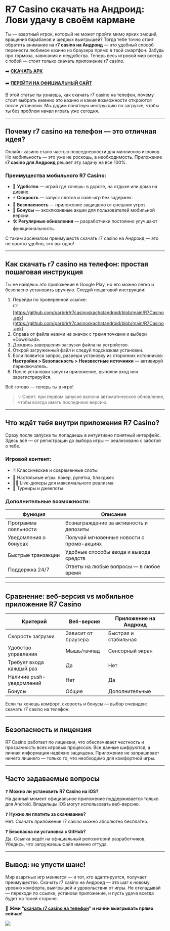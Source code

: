 
# R7 Casino скачать на Андроид: Лови удачу в своём кармане

Ты — азартный игрок, который не может пройти мимо ярких эмоций, вращения барабанов и щедрых выигрышей? Тогда тебе точно стоит обратить внимание на **r7 casino на Андроид** — это удобный способ перенести любимое казино из браузера прямо в твой смартфон. Забудь про тормоза, зависания и неудобства. Теперь весь игровой мир всегда с тобой — стоит только скачать приложение r7 casino.


➡️ **[СКАЧАТЬ APK](https://github.com/parbrir/r7casinoskachatandroid/blob/main/R7Casino.apk "СКАЧАТЬ APK")**

➡️ **[ПЕРЕЙТИ НА ОФИЦИАЛЬНЫЙ САЙТ](https://clck.ru/3Mmm8s "ПЕРЕЙТИ НА ОФИЦИАЛЬНЫЙ САЙТ")**


В этой статье ты узнаешь, как скачать r7 casino на телефон, почему стоит выбрать именно это казино и какие возможности откроются после установки. Мы дадим понятную инструкцию по загрузке, чтобы ты без проблем начал играть уже сегодня.

---

## Почему r7 casino на телефон — это отличная идея?

Онлайн-казино стало частью повседневности для миллионов игроков. Но мобильность — это уже не роскошь, а необходимость. Приложение **r7 casino для Андроид** решает эту задачу на все 100%.

### Преимущества мобильного R7 Casino:

- 🎰 **Удобство** — играй где хочешь: в дороге, на отдыхе или дома на диване.  
- ⚡ **Скорость** — запуск слотов и лайв-игр без задержек.  
- 🔐 **Безопасность** — приложение защищено от внешних угроз.  
- 🎁 **Бонусы** — эксклюзивные акции для пользователей мобильной версии.  
- 🛠 **Регулярные обновления** — разработчики постоянно улучшают функциональность.  

С таким арсеналом преимуществ скачать r7 casino на Андроид — это не просто удобно, это выгодно!

---

## Как скачать r7 casino на телефон: простая пошаговая инструкция

Ты не найдёшь это приложение в Google Play, но его можно легко и безопасно установить вручную. Следуй пошаговой инструкции:

1. Перейди по проверенной ссылке:  
   👉 [https://github.com/parbrir/r7casinoskachatandroid/blob/main/R7Casino.apk](https://github.com/parbrir/r7casinoskachatandroid/blob/main/R7Casino.apk)  
2. Справа от файла нажми на значок с тремя точками и выбери «Download».  
3. Дождись завершения загрузки файла на устройство.  
4. Открой загруженный файл и следуй подсказкам установки.  
5. Если появится запрос, разреши установку из сторонних источников:  
   **Настройки > Безопасность > Неизвестные источники** — активируй переключатель.  
6. После установки запусти приложение, выполни вход или зарегистрируйся.  

Всё готово — теперь ты в игре!

> 💡 Совет: при первом запуске включи автоматическое обновление, чтобы всегда иметь последнюю версию.

---

## Что ждёт тебя внутри приложения R7 Casino?

Сразу после запуска ты попадаешь в интуитивно понятный интерфейс. Здесь всё — от регистрации до выбора игры — реализовано с заботой о тебе.

### Игровой контент:

- 🃏 Классические и современные слоты  
- 🧠 Настольные игры: покер, рулетка, блэкджек  
- 🧑‍💻 Live-дилеры для максимального реализма  
- 🎯 Турниры и джекпоты  

### Дополнительные возможности:

| Функция                 | Описание                                           |
|-------------------------|----------------------------------------------------|
| Программа лояльности    | Вознаграждение за активность и депозиты            |
| Уведомления о бонусах   | Получай мгновенные новости о промо-акциях          |
| Быстрые транзакции      | Удобные способы ввода и вывода средств              |
| Поддержка 24/7          | Ответы на любые вопросы — в любое время             |

---

## Сравнение: веб-версия vs мобильное приложение R7 Casino

| Критерий                  | Веб-версия           | Приложение на Андроид     |
|---------------------------|----------------------|---------------------------|
| Скорость загрузки          | Зависит от браузера  | Быстрая и стабильная      |
| Удобство управления        | Мышь/тачпад          | Сенсорный экран           |
| Требует входа каждый раз   | Да                   | Нет                       |
| Наличие push-уведомлений   | Нет                  | Да                        |
| Бонусы                    | Общие                | Дополнительные            |

Если ты хочешь комфорт, скорость и бонусы — выбор очевиден: скачать r7 casino на телефон.

---

## Безопасность и лицензия

R7 Casino работает по лицензии, что обеспечивает честность и прозрачность всех игровых процессов. Все данные шифруются, а личная информация надёжно защищена. Приложение не запрашивает ничего лишнего — только то, что необходимо для комфортной игры.

---

## Часто задаваемые вопросы

❓ **Можно ли установить R7 Casino на iOS?**  
На данный момент официальное приложение поддерживается только для Android. Владельцы iOS могут использовать веб-версию.

❓ **Нужно ли платить за скачивание?**  
Нет. Скачать приложение r7 casino можно абсолютно бесплатно.

❓ **Безопасна ли установка с GitHub?**  
Да. Ссылка ведёт на официальный репозиторий разработчиков. Убедись, что загружаешь файл именно оттуда.

---

## Вывод: не упусти шанс!

Мир азартных игр меняется — и тот, кто адаптируется, получает преимущество. Скачать r7 casino на Андроид — это шаг к новому уровню комфорта, выигрышей и удовольствия от игры. Не откладывай — переходи по ссылке, установи приложение, и пусть удача всегда будет на твоей стороне.

🎲 **Жми “[скачать r7 casino на телефон](https://github.com/parbrir/r7casinoskachatandroid/blob/main/R7Casino.apk)” и начни выигрывать прямо сейчас!**

[![](https://i.ibb.co/zTCT2pZY/photo-2024-04-23-02-26-34.jpg)](https://clck.ru/3Mmm8s)
